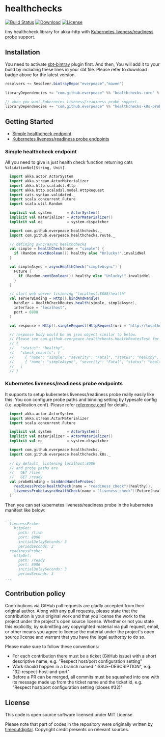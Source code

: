 # healthchecks
[![Build Status](https://travis-ci.org/everpeace/healthchecks.svg?branch=master)](https://travis-ci.org/everpeace/healthchecks)
[![Download](https://api.bintray.com/packages/everpeace/maven/healthchecks/images/download.svg)](https://bintray.com/everpeace/maven/healthchecks/_latestVersion)
[![License](https://img.shields.io/badge/license-MIT-blue.svg)](LICENSE)

tiny healthcheck library for akka-http with [Kubernetes liveness/readiness probe][k8sprobe] support.

## Installation
You need to activate [sbt-bintray](https://github.com/sbt/sbt-bintray) plugin first. And then, You will add it to your build by including these lines in your sbt file.  Please refer to download badge above for the latest version.

```scala
resolvers += Resolver.bintrayRepo("everpeace","maven")
  
libraryDependencies += "com.github.everpeace" %% "healthchecks-core" % <version>
  
// when you want kubernetes liveness/readiness probe support.
libraryDependencies += "com.github.everpeace" %% "healthchecks-k8s-probes" % <version>
```

## Getting Started
- [Simple healthcheck endpoint](#simple-healthcheck-endpoint)
- [Kubernetes liveness/readiness probe endpoints](#kubernetes-livenessreadiness-probe-endpoints)

### Simple healthcheck endpoint
All you need to give is just health check function returning cats `ValidationNel[String, Unit]`.

```scala
  import akka.actor.ActorSystem
  import akka.stream.ActorMaterializer
  import akka.http.scaladsl.Http
  import akka.http.scaladsl.model.HttpRequest
  import cats.syntax.validated._
  import scala.concurrent.Future
  import scala.util.Random

  implicit val system       = ActorSystem()
  implicit val materializer = ActorMaterializer()
  implicit val ec           = system.dispatcher

  import com.github.everpeace.healthchecks._
  import com.github.everpeace.healthchecks.route._

  // defining sync/async healthchecks
  val simple = healthCheck(name = "simple") {
    if (Random.nextBoolean()) healthy else "Unlucky!".invalidNel
  }

  val simpleAsync = asyncHealthCheck("simpleAsync") {
    Future {
      if (Random.nextBoolean()) healthy else "Unlucky!".invalidNel
    }
  }

  // start web server listening "localhost:8888/health"
  val serverBinding = Http().bindAndHandle(
    handler = HealthCheckRoutes.health(simple, simpleAsync),
    interface = "localhost",
    port = 8888
  )

  val response = Http().singleRequest(HttpRequest(uri = "http://localhost:8888/health"))

  // response body would be an json object similar to below.
  // Please see com.github.everpeace.healthchecks.HealthRoutesTest for various response patterns.
  // {
  //   "status": "healthy",
  //   "check_results": [
  //     { "name": "simple", "severity": "Fatal", "status": "healthy", "messages": [] },
  //     { "name": "simpleAsync", "severity": "Fatal", "status": "healthy", "messages": [] }
  //   ]
  // }
```

### Kubernetes liveness/readiness probe endpoints
It supports to setup kubernetes liveness/readiness probe really easily like this.  You con configure probe paths and binding setting by typesafe config (i.e. application.conf).  Please refer [reference.conf](k8s-probes/src/main/resources/reference.conf) for details.

```scala
  import akka.actor.ActorSystem
  import akka.stream.ActorMaterializer
  import scala.concurrent.Future

  implicit val system       = ActorSystem()
  implicit val materializer = ActorMaterializer()
  implicit val ec           = system.dispatcher

  import com.github.everpeace.healthchecks._
  import com.github.everpeace.healthchecks.k8s._
  
  // by default, listening localhost:8086
  // and probe paths are
  //   GET /live
  //   GET /ready
  val probeBinding = bindAndHandleProbes(
    readinessProbe(healthCheck(name = "readiness_check")(healthy)),
    livenessProbe(asyncHealthCheck(name = "liveness_check")(Future(healthy)))
  )
```

Then you can set kubernetes liveness/readiness probe in the kubernetes manifest like below:

```yaml
...
  livenessProbe:
    httpGet:
      path: /live
      port: 8086
      initialDelaySeconds: 3
      periodSeconds: 3
  readinessProbe:
    httpGet:
      path: /ready
      port: 8086
      initialDelaySeconds: 3
      periodSeconds: 3
...
```

## Contribution policy ##

Contributions via GitHub pull requests are gladly accepted from their original author. Along with any pull requests, please state that the contribution is your original work and that you license the work to the project under the project's open source license. Whether or not you state this explicitly, by submitting any copyrighted material via pull request, email, or other means you agree to license the material under the project's open source license and warrant that you have the legal authority to do so.

Please make sure to follow these conventions:
- For each contribution there must be a ticket (GitHub issue) with a short descriptive name, e.g. "Respect host/port configuration setting"
- Work should happen in a branch named "ISSUE-DESCRIPTION", e.g. "32-respect-host-and-port"
- Before a PR can be merged, all commits must be squashed into one with its message made up from the ticket name and the ticket id, e.g. "Respect host/port configuration setting (closes #32)"

## License
This code is open source software licensed under MIT License.

Please note that part of codes in the repository were originally written by [timeoutdigital](https://github.com/timeoutdigital).  Copyright credit presents on relevant sources.

[k8sprobe]: https://kubernetes.io/docs/tasks/configure-pod-container/configure-liveness-readiness-probes/ "Kubernetes liveness/readiness probe"
